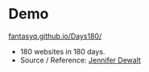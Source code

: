 # Demo
[fantasyq.github.io/Days180/](https://fantasyq.github.io/Days180//)


- 180 websites in 180 days.<br>
- Source / Reference: [Jennifer Dewalt](https://jenniferdewalt.com/)
